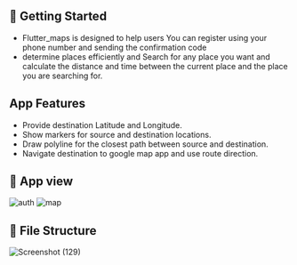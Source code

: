 ## 🚀 Getting Started
- Flutter_maps is designed to help users You can register using your phone number and sending the confirmation code 
- determine places efficiently and Search for any place you want and calculate the distance and time between the current place and the place you are searching for. 

## App Features
 - Provide destination Latitude and Longitude.
 - Show markers for source and destination locations.
 - Draw polyline for the closest path between source and destination.
 - Navigate destination to google map app and use route direction.
## 📱 App view
![auth](https://github.com/user-attachments/assets/88bcef3e-91e1-4174-9ca1-1cdfe3680b41)
![map](https://github.com/user-attachments/assets/8aea6a28-be8a-4749-b449-e3dafca15665)

## 📁 File Structure
![Screenshot (129)](https://github.com/user-attachments/assets/eb993b1d-a98a-4d36-bb33-77d8f22d6212)
